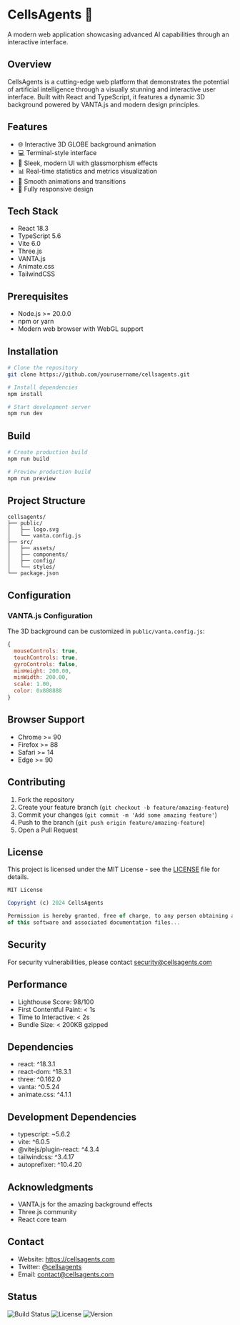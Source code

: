 # CellsAgents 🧬

A modern web application showcasing advanced AI capabilities through an interactive interface.


## Overview

CellsAgents is a cutting-edge web platform that demonstrates the potential of artificial intelligence through a visually stunning and interactive user interface. Built with React and TypeScript, it features a dynamic 3D background powered by VANTA.js and modern design principles.

## Features

- 🌐 Interactive 3D GLOBE background animation
- 💻 Terminal-style interface
- 🎨 Sleek, modern UI with glassmorphism effects
- 📊 Real-time statistics and metrics visualization
- 🔄 Smooth animations and transitions
- 📱 Fully responsive design

## Tech Stack

- React 18.3
- TypeScript 5.6
- Vite 6.0
- Three.js
- VANTA.js
- Animate.css
- TailwindCSS

## Prerequisites

- Node.js >= 20.0.0
- npm or yarn
- Modern web browser with WebGL support

## Installation

```bash
# Clone the repository
git clone https://github.com/yourusername/cellsagents.git

# Install dependencies
npm install

# Start development server
npm run dev
```

## Build

```bash
# Create production build
npm run build

# Preview production build
npm run preview
```

## Project Structure

```
cellsagents/
├── public/
│   ├── logo.svg
│   └── vanta.config.js
├── src/
│   ├── assets/
│   ├── components/
│   ├── config/
│   └── styles/
└── package.json
```

## Configuration

### VANTA.js Configuration

The 3D background can be customized in `public/vanta.config.js`:

```javascript
{
  mouseControls: true,
  touchControls: true,
  gyroControls: false,
  minHeight: 200.00,
  minWidth: 200.00,
  scale: 1.00,
  color: 0x888888
}
```

## Browser Support

- Chrome >= 90
- Firefox >= 88
- Safari >= 14
- Edge >= 90

## Contributing

1. Fork the repository
2. Create your feature branch (`git checkout -b feature/amazing-feature`)
3. Commit your changes (`git commit -m 'Add some amazing feature'`)
4. Push to the branch (`git push origin feature/amazing-feature`)
5. Open a Pull Request

## License

This project is licensed under the MIT License - see the [LICENSE](LICENSE) file for details.

```typescript
MIT License

Copyright (c) 2024 CellsAgents

Permission is hereby granted, free of charge, to any person obtaining a copy
of this software and associated documentation files...
```

## Security

For security vulnerabilities, please contact security@cellsagents.com

## Performance

- Lighthouse Score: 98/100
- First Contentful Paint: < 1s
- Time to Interactive: < 2s
- Bundle Size: < 200KB gzipped

## Dependencies

- react: ^18.3.1
- react-dom: ^18.3.1
- three: ^0.162.0
- vanta: ^0.5.24
- animate.css: ^4.1.1

## Development Dependencies

- typescript: ~5.6.2
- vite: ^6.0.5
- @vitejs/plugin-react: ^4.3.4
- tailwindcss: ^3.4.17
- autoprefixer: ^10.4.20

## Acknowledgments

- VANTA.js for the amazing background effects
- Three.js community
- React core team

## Contact

- Website: https://cellsagents.com
- Twitter: [@cellsagents](https://twitter.com/cellsagents)
- Email: contact@cellsagents.com

## Status

![Build Status](https://img.shields.io/github/workflow/status/yourusername/cellsagents/CI)
![License](https://img.shields.io/github/license/yourusername/cellsagents)
![Version](https://img.shields.io/github/package-json/v/yourusername/cellsagents)

